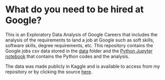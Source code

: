 # What do you need to be hired at Google?

This is an Exploratory Data Analysis of Google Careers that includes the analysis of the requirements to land a job at Google such as soft skills, software skills, degree requirements, etc. This repository contains the Google jobs csv data stored in the [data](https://github.com/adrianromano/Analysis-of-Google-Careers/tree/master/data) folder and the [Python Jupyter notebook](https://github.com/adrianromano/Analysis-of-Google-Careers/blob/master/Google%20Careers%20-%20Exploratory%20Data%20Analysis.ipynb) that contains the Python codes and the analysis.

The data was made publicly in Kaggle and is available to access from my repository or by clicking the source [here](https://www.kaggle.com/niyamatalmass/google-job-skills).
